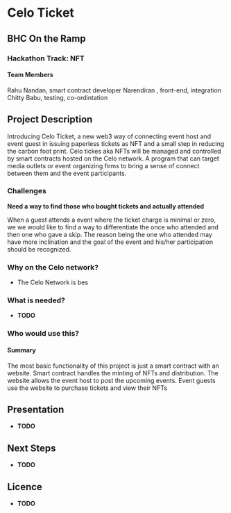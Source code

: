
# Celo Ticket

## BHC On the Ramp

### Hackathon Track: NFT

#### 

#### Team Members 

Rahu Nandan, smart contract developer
Narendiran , front-end, integration
Chitty Babu, testing, co-ordintation

## Project Description

 Introducing Celo Ticket, a new web3 way of connecting event host and event guest in issuing paperless tickets as NFT and a small step in reducing the carbon foot print. Celo tickes aka NFTs will be managed and controlled by smart contracts hosted on the Celo network. A program that can target media outlets or event organizing firms to bring a sense of connect between them and the event participants. 
 
 
### Challenges

<b>Need a way to find those who bought tickets and actually attended</b>

When a guest attends a event where the ticket charge is minimal or zero, we we would like to find a way to differentiate the once who attended
and then one who gave a skip. The reason being the one who attended may have more inclination and the goal of the event and his/her participation should be recognized.




### Why on the Celo network?

- The Celo Network is bes


### What is needed?

- <b>TODO</b>
 

### Who would use this?

#### Summary

The most basic functionality of this project is just a smart contract with an website. Smart contract handles the minting of NFTs and distribution.
The website allows the event host to post the upcoming events.
Event guests use the website to purchase tickets and view their NFTs

## Presentation

- <b>TODO</b>




## Next Steps
- <b>TODO</b>



## Licence

- <b>TODO</b>
